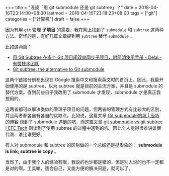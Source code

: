 +++
title = "浅谈「用 git submodule 还是 git subtree」？"
date = 2018-04-16T23:14:00+08:00
lastmod = 2018-04-16T23:18:23+08:00
tags = ["git"]
categories = ["计算机"]
draft = false
+++

因为有用 `git` 管理 **子项目** 的需要，我在网上找到了 `submodule` 和 `subtree` 这两种方法。奇怪的是，有好几篇文章提到用 `subtree` 替代 `submodule` 。

比如这两篇：

-   [用 Git Subtree 在多个 Git 项目间双向同步子项目，附简明使用手册 - Delai - 有赞技术团队](https://tech.youzan.com/git-subtree/)
-   [Git subtree: the alternative to Git submodule](https://www.atlassian.com/blog/git/alternatives-to-git-submodule-git-subtree)

这两个链接分别都出现在 Google 搜索中文和搜索英文时的首页上。因此，我最开始使用的是 subtree，以为 subtree 就是目前的主流方案，并且是 submodule 的替代方案。直到前些日子我改用了 submodule 才发现，submodule 才是真正我想用的。

<!--more-->

这两者都可以解决类似的管理子项目的问题，但两者的管理方式有比较大的区别，并且两者都各自有各自的优缺点。比如说，这篇文章 [Git submodule的坑 | 唐巧的博客](https://blog.devtang.com/2013/05/08/git-submodule-issues/) 谈到了 submodule 遇到的坑，而这篇文章 [git submoudle vs git subtree | EFE Tech](http://efe.baidu.com/blog/git-submodule-vs-git-subtree/) 则谈到了使用 subtree 的过程中遇到的坑。因此个人觉得很难讲谁替代谁、谁比谁更好。

有人对 submodule 和 subtree 的区别做的一个总结还是挺形象的： **submodule is link; subtree is copy** 。

当然了，由于我个人的经验有限，我说的也许都是错的，但是别人说的也不一定都是对的啊。工具嘛，适合自己，又能方便的解决问题，就可以了。
